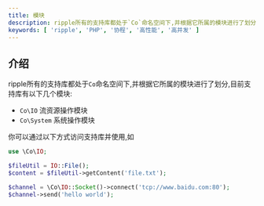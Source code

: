 ```yaml
---
title: 模块
description: ripple所有的支持库都处于`Co`命名空间下,并根据它所属的模块进行了划分,目前支持库有以下几个模块
keywords: [ 'ripple', 'PHP', '协程', '高性能', '高并发' ]
---
```


## 介绍

ripple所有的支持库都处于`Co`命名空间下,并根据它所属的模块进行了划分,目前支持库有以下几个模块:

- `Co\IO` 流资源操作模块
- `Co\System` 系统操作模块

你可以通过以下方式访问支持库并使用,如

```php
use \Co\IO;

$fileUtil = IO::File();
$content = $fileUtil->getContent('file.txt');
```

```php
$channel = \Co\IO::Socket()->connect('tcp://www.baidu.com:80');
$channel->send('hello world');
```
